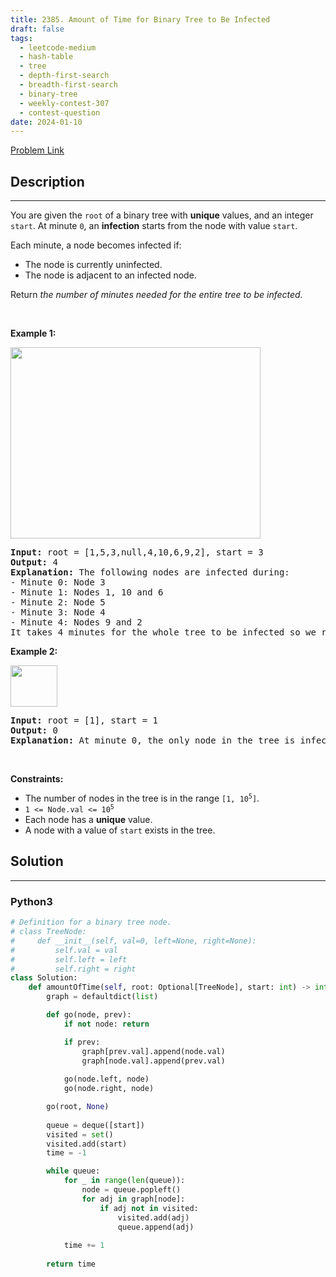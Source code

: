 ```yaml
---
title: 2385. Amount of Time for Binary Tree to Be Infected
draft: false
tags: 
  - leetcode-medium
  - hash-table
  - tree
  - depth-first-search
  - breadth-first-search
  - binary-tree
  - weekly-contest-307
  - contest-question
date: 2024-01-10
---
```


[Problem Link](https://leetcode.com/problems/amount-of-time-for-binary-tree-to-be-infected/)

## Description

---
<p>You are given the <code>root</code> of a binary tree with <strong>unique</strong> values, and an integer <code>start</code>. At minute <code>0</code>, an <strong>infection</strong> starts from the node with value <code>start</code>.</p>

<p>Each minute, a node becomes infected if:</p>

<ul>
	<li>The node is currently uninfected.</li>
	<li>The node is adjacent to an infected node.</li>
</ul>

<p>Return <em>the number of minutes needed for the entire tree to be infected.</em></p>

<p>&nbsp;</p>
<p><strong class="example">Example 1:</strong></p>
<img alt="" src="https://assets.leetcode.com/uploads/2022/06/25/image-20220625231744-1.png" style="width: 400px; height: 306px;" />
<pre>
<strong>Input:</strong> root = [1,5,3,null,4,10,6,9,2], start = 3
<strong>Output:</strong> 4
<strong>Explanation:</strong> The following nodes are infected during:
- Minute 0: Node 3
- Minute 1: Nodes 1, 10 and 6
- Minute 2: Node 5
- Minute 3: Node 4
- Minute 4: Nodes 9 and 2
It takes 4 minutes for the whole tree to be infected so we return 4.
</pre>

<p><strong class="example">Example 2:</strong></p>
<img alt="" src="https://assets.leetcode.com/uploads/2022/06/25/image-20220625231812-2.png" style="width: 75px; height: 66px;" />
<pre>
<strong>Input:</strong> root = [1], start = 1
<strong>Output:</strong> 0
<strong>Explanation:</strong> At minute 0, the only node in the tree is infected so we return 0.
</pre>

<p>&nbsp;</p>
<p><strong>Constraints:</strong></p>

<ul>
	<li>The number of nodes in the tree is in the range <code>[1, 10<sup>5</sup>]</code>.</li>
	<li><code>1 &lt;= Node.val &lt;= 10<sup>5</sup></code></li>
	<li>Each node has a <strong>unique</strong> value.</li>
	<li>A node with a value of <code>start</code> exists in the tree.</li>
</ul>


## Solution

---
### Python3
``` py title='amount-of-time-for-binary-tree-to-be-infected'
# Definition for a binary tree node.
# class TreeNode:
#     def __init__(self, val=0, left=None, right=None):
#         self.val = val
#         self.left = left
#         self.right = right
class Solution:
    def amountOfTime(self, root: Optional[TreeNode], start: int) -> int:
        graph = defaultdict(list)

        def go(node, prev):
            if not node: return

            if prev:
                graph[prev.val].append(node.val)
                graph[node.val].append(prev.val)
            
            go(node.left, node)
            go(node.right, node)

        go(root, None)
        
        queue = deque([start])
        visited = set()
        visited.add(start)
        time = -1

        while queue:
            for _ in range(len(queue)):
                node = queue.popleft()
                for adj in graph[node]:
                    if adj not in visited:
                        visited.add(adj)
                        queue.append(adj)
            
            time += 1
        
        return time
```


